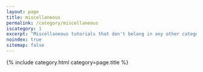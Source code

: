 ```yaml
---
layout: page
title: miscellaneous
permalink: /category/miscellaneous
iscategory: 1
excerpt: "Miscellaneous tutorials that don't belong in any other category."
noindex: true
sitemap: false
---
```


{% include category.html category=page.title %}
